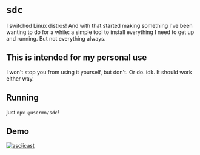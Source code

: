 # `sdc`

I switched Linux distros! And with that started making something I've been wanting to do for a while: a simple tool to install everything I need to get up and running. But not everything always.

## This is intended for my personal use

I won't stop you from using it yourself, but don't. Or do. idk. It should work either way.

## Running

just `npx @usermn/sdc`!

## Demo

[![asciicast](https://asciinema.org/a/9thxmkbKO9ydXiZnGtLXqe4BQ.svg)](https://asciinema.org/a/9thxmkbKO9ydXiZnGtLXqe4BQ)
